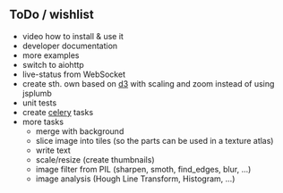 ## ToDo / wishlist
- video how to install & use it
- developer documentation
- more examples
- switch to aiohttp
- live-status from WebSocket
- create sth. own based on [d3](http://d3js.org) with scaling and zoom instead of using jsplumb
- unit tests
- create [celery](http://www.celeryproject.org/) tasks
- more tasks
   - merge with background
   - slice image into tiles (so the parts can be used in a texture atlas)
   - write text
   - scale/resize (create thumbnails)
   - image filter from PIL (sharpen, smoth, find_edges, blur, ...)
   - image analysis (Hough Line Transform, Histogram, ...)
